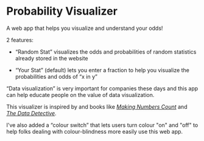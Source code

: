 # Probability Visualizer

A web app that helps you visualize and understand your odds!

2 features:

- “Random Stat” visualizes the odds and probabilities of random statistics already stored in the website

- “Your Stat” (default) lets you enter a fraction to help you visualize the probabilities and odds of “x in y”

“Data visualization” is very important for companies these days and this app can help educate people on the value of data visualization.

This visualizer is inspired by and books like [*Making Numbers Count*](https://www.simonandschuster.com/books/Making-Numbers-Count/Chip-Heath/9781982165444) and [*The Data Detective*](https://timharford.com/books/datadetective/). 

I've also added a “colour switch” that lets users turn colour "on" and "off" to help folks dealing with colour-blindness more easily use this web app.
